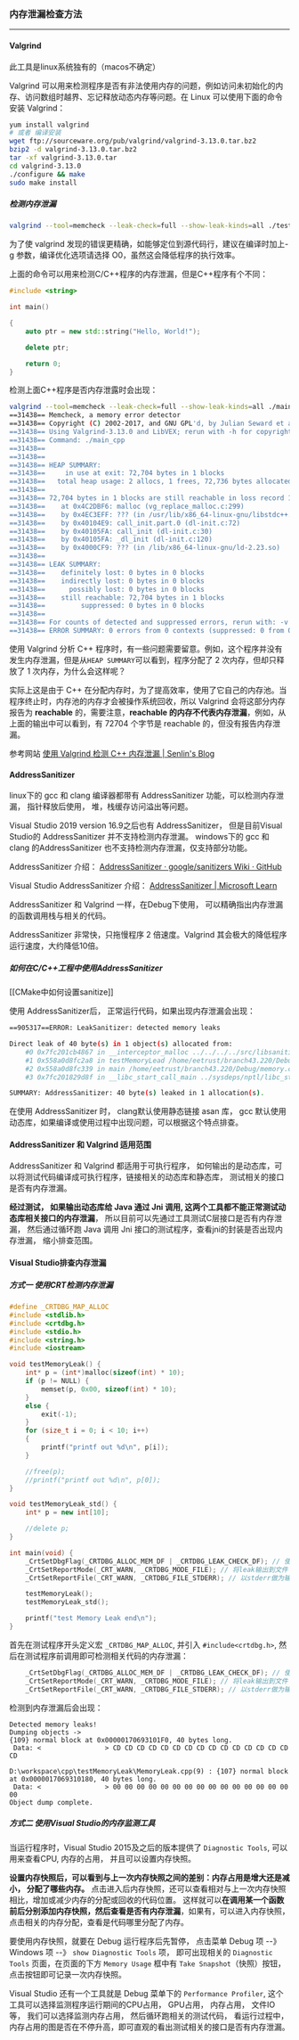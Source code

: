 ### 内存泄漏检查方法
---
#### Valgrind
此工具是linux系统独有的（macos不确定）

Valgrind 可以用来检测程序是否有非法使用内存的问题，例如访问未初始化的内存、访问数组时越界、忘记释放动态内存等问题。在 Linux 可以使用下面的命令安装 Valgrind：
```bash
yum install valgrind
# 或者 编译安装
wget ftp://sourceware.org/pub/valgrind/valgrind-3.13.0.tar.bz2
bzip2 -d valgrind-3.13.0.tar.bz2
tar -xf valgrind-3.13.0.tar
cd valgrind-3.13.0
./configure && make
sudo make install
```

##### 检测内存泄漏
```bash
valgrind --tool=memcheck --leak-check=full --show-leak-kinds=all ./testLeak
```

为了使 valgrind 发现的错误更精确，如能够定位到源代码行，建议在编译时加上-g 参数，编译优化选项请选择 O0，虽然这会降低程序的执行效率。

上面的命令可以用来检测C/C++程序的内存泄漏，但是C++程序有个不同：
```cpp
#include <string>

int main()

{
    auto ptr = new std::string("Hello, World!");

    delete ptr;

    return 0;
}
```

检测上面C++程序是否内存泄露时会出现：
```bash
valgrind --tool=memcheck --leak-check=full --show-leak-kinds=all ./main_cpp
==31438== Memcheck, a memory error detector
==31438== Copyright (C) 2002-2017, and GNU GPL'd, by Julian Seward et al.
==31438== Using Valgrind-3.13.0 and LibVEX; rerun with -h for copyright info
==31438== Command: ./main_cpp
==31438==
==31438==
==31438== HEAP SUMMARY:
==31438==     in use at exit: 72,704 bytes in 1 blocks
==31438==   total heap usage: 2 allocs, 1 frees, 72,736 bytes allocated
==31438==
==31438== 72,704 bytes in 1 blocks are still reachable in loss record 1 of 1
==31438==    at 0x4C2DBF6: malloc (vg_replace_malloc.c:299)
==31438==    by 0x4EC3EFF: ??? (in /usr/lib/x86_64-linux-gnu/libstdc++.so.6.0.21)
==31438==    by 0x40104E9: call_init.part.0 (dl-init.c:72)
==31438==    by 0x40105FA: call_init (dl-init.c:30)
==31438==    by 0x40105FA: _dl_init (dl-init.c:120)
==31438==    by 0x4000CF9: ??? (in /lib/x86_64-linux-gnu/ld-2.23.so)
==31438==
==31438== LEAK SUMMARY:
==31438==    definitely lost: 0 bytes in 0 blocks
==31438==    indirectly lost: 0 bytes in 0 blocks
==31438==      possibly lost: 0 bytes in 0 blocks
==31438==    still reachable: 72,704 bytes in 1 blocks
==31438==         suppressed: 0 bytes in 0 blocks
==31438==
==31438== For counts of detected and suppressed errors, rerun with: -v
==31438== ERROR SUMMARY: 0 errors from 0 contexts (suppressed: 0 from 0)
```

使用 Valgrind 分析 C++ 程序时，有一些问题需要留意。例如，这个程序并没有发生内存泄漏，但是从`HEAP SUMMARY`可以看到，程序分配了 2 次内存，但却只释放了 1 次内存，为什么会这样呢？  

实际上这是由于 C++ 在分配内存时，为了提高效率，使用了它自己的内存池。当程序终止时，内存池的内存才会被操作系统回收，所以 Valgrind 会将这部分内存报告为 **reachable** 的，需要注意，**reachable 的内存不代表内存泄漏**，例如，从上面的输出中可以看到，有 72704 个字节是 reachable 的，但没有报告内存泄漏。

参考网站 [使用 Valgrind 检测 C++ 内存泄漏 | Senlin's Blog](http://senlinzhan.github.io/2017/12/31/valgrind/)

#### AddressSanitizer
linux下的 gcc 和 clang 编译器都带有 AddressSanitizer 功能，可以检测内存泄漏， 指针释放后使用， 堆，栈缓存访问溢出等问题。

Visual Studio 2019 version 16.9之后也有 AddressSanitizer， 但是目前Visual Studio的 AddressSanitizer 并不支持检测内存泄漏。 windows下的 gcc 和 clang 的AddressSanitizer 也不支持检测内存泄漏，仅支持部分功能。

AddressSanitizer 介绍：
[AddressSanitizer · google/sanitizers Wiki · GitHub](https://github.com/google/sanitizers/wiki/AddressSanitizer)

Visual Studio AddressSanitizer 介绍：
[AddressSanitizer | Microsoft Learn](https://learn.microsoft.com/en-us/cpp/sanitizers/asan?view=msvc-170)

AddressSanitizer 和 Valgrind 一样，在Debug下使用， 可以精确指出内存泄漏的函数调用栈与相关的代码。

AddressSanitizer 非常快，只拖慢程序 2 倍速度。Valgrind 其会极大的降低程序运行速度，大约降低10倍。

##### 如何在C/C++工程中使用AddressSanitizer
[[CMake中如何设置sanitize]]

使用 AddressSanitizer后， 正常运行代码，如果出现内存泄漏会出现：
```bash
==905317==ERROR: LeakSanitizer: detected memory leaks

Direct leak of 40 byte(s) in 1 object(s) allocated from:
    #0 0x7fc201cb4867 in __interceptor_malloc ../../../../src/libsanitizer/asan/asan_malloc_linux.cpp:145
    #1 0x558a0d8fc2a8 in testMemoryLead /home/eetrust/branch43.220/Debug/memory.c:8
    #2 0x558a0d8fc339 in main /home/eetrust/branch43.220/Debug/memory.c:21
    #3 0x7fc201829d8f in __libc_start_call_main ../sysdeps/nptl/libc_start_call_main.h:58

SUMMARY: AddressSanitizer: 40 byte(s) leaked in 1 allocation(s).

```

在使用 AddressSanitizer 时， clang默认使用静态链接 asan 库， gcc 默认使用动态库，如果编译或使用过程中出现问题，可以根据这个特点排查。

#### AddressSanitizer 和 Valgrind 适用范围
AddressSanitizer 和 Valgrind 都适用于可执行程序， 如何输出的是动态库，可以将测试代码编译成可执行程序，链接相关的动态库和静态库， 测试相关的接口是否有内存泄漏。

**经过测试， 如果输出动态库给 Java 通过 Jni 调用, 这两个工具都不能正常测试动态库相关接口的内存泄漏**， 所以目前可以先通过工具测试C层接口是否有内存泄漏， 然后通过循环跑 Java 调用 Jni 接口的测试程序，查看jni的封装是否出现内存泄漏， 缩小排查范围。

#### Visual Studio排查内存泄漏
##### 方式一 使用CRT检测内存泄漏
```cpp
#define _CRTDBG_MAP_ALLOC
#include <stdlib.h>
#include <crtdbg.h>
#include <stdio.h>
#include <string.h>
#include <iostream>

void testMemoryLeak() {
	int* p = (int*)malloc(sizeof(int) * 10);
	if (p != NULL) {
		memset(p, 0x00, sizeof(int) * 10);
	}
	else {
		exit(-1);
	}
	for (size_t i = 0; i < 10; i++)
	{
		printf("printf out %d\n", p[i]);
	}

	//free(p);
	//printf("printf out %d\n", p[0]);
}

void testMemoryLeak_std() {
	int* p = new int[10];

	//delete p;
}

int main(void) {
	_CrtSetDbgFlag(_CRTDBG_ALLOC_MEM_DF | _CRTDBG_LEAK_CHECK_DF); // 使用CRT来检测leak
	_CrtSetReportMode(_CRT_WARN, _CRTDBG_MODE_FILE); // 将leak输出到文件 
	_CrtSetReportFile(_CRT_WARN, _CRTDBG_FILE_STDERR); // 以stderr做为输出文件

	testMemoryLeak();
	testMemoryLeak_std();

	printf("test Memory Leak end\n");
}
```

首先在测试程序开头定义宏 `_CRTDBG_MAP_ALLOC`, 并引入 `#include<crtdbg.h>`, 然后在测试程序前调用即可检测相关代码的内存泄漏：

```cpp
	_CrtSetDbgFlag(_CRTDBG_ALLOC_MEM_DF | _CRTDBG_LEAK_CHECK_DF); // 使用CRT来检测leak
	_CrtSetReportMode(_CRT_WARN, _CRTDBG_MODE_FILE); // 将leak输出到文件 
	_CrtSetReportFile(_CRT_WARN, _CRTDBG_FILE_STDERR); // 以stderr做为输出文件
```

检测到内存泄漏后会出现：
```
Detected memory leaks!
Dumping objects ->
{109} normal block at 0x00000170693101F0, 40 bytes long.
 Data: <                > CD CD CD CD CD CD CD CD CD CD CD CD CD CD CD CD
 
D:\workspace\cpp\testMemoryLeak\MemoryLeak.cpp(9) : {107} normal block at 0x0000017069310180, 40 bytes long.
 Data: <                > 00 00 00 00 00 00 00 00 00 00 00 00 00 00 00 00
Object dump complete.
```

##### 方式二 使用Visual Studio的内存监测工具
当运行程序时，Visual Studio 2015及之后的版本提供了 `Diagnostic Tools`, 可以用来查看CPU, 内存的占用， 并且可以设置内存快照。 

**设置内存快照后，可以看到与上一次内存快照之间的差别：内存占用是增大还是减小， 分配了哪些内存。** 点击进入后内存快照，还可以查看相对与上一次内存快照相比，增加或减少内存的分配或回收的代码位置。 这样就可以**在调用某一个函数前后分别添加内存快照，然后查看是否有内存泄漏**，如果有，可以进入内存快照，点击相关的内存分配，查看是代码哪里分配了内存。

要使用内存快照，就要在 Debug 运行程序后先暂停， 点击菜单 Debug 项 --》 Windows 项 --》 `show Diagnostic Tools` 项， 即可出现相关的 `Diagnostic Tools` 页面，在页面的下方 `Memory Usage` 框中有 `Take Snapshot`（快照）按钮，点击按钮即可记录一次内存快照。

Visual Studio 还有一个工具就是 Debug 菜单下的 `Performance Profiler`, 这个工具可以选择监测程序运行期间的CPU占用， GPU占用， 内存占用， 文件IO等， 我们可以选择监测内存占用， 然后循环跑相关的测试代码， 看运行过程中， 内存占用的图是否在不停升高，即可直观的看出测试相关的接口是否有内存泄漏。